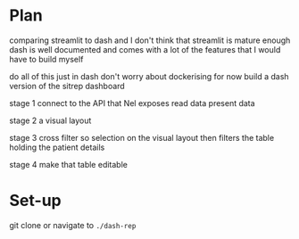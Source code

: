 # Plan

comparing streamlit to dash and I don't think that streamlit is mature enough
dash is well documented and comes with a lot of the features that I would have to build myself

do all of this just in dash
don't worry about dockerising for now
build a dash version of the sitrep dashboard

stage 1
connect to the API that Nel exposes
read data
present data

stage 2
a visual layout

stage 3
cross filter so selection on the visual layout
then filters the table holding the patient details

stage 4
make that table editable

# Set-up
git clone or navigate to `./dash-rep`
